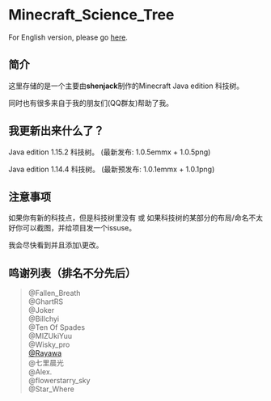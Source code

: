# Minecraft_Science_Tree

 For English version, please go [here](https://github.com/shenjackyuanjie/Minecraft_Science_Tree/blob/master/README.md).

## 简介

 这里存储的是一个主要由**shenjack**制作的Minecraft Java edition 科技树。

 同时也有很多来自于我的朋友们(QQ群友)帮助了我。
 
## 我更新出来什么了？
 
 Java edition 1.15.2 科技树。 (最新发布: 1.0.5emmx + 1.0.5png)

 Java edition 1.14.4 科技树。 (最新预发布: 1.0.1emmx + 1.0.1png)

## 注意事项

 如果你有新的科技点，但是科技树里没有 或 如果科技树的某部分的布局/命名不太好你可以截图，并给项目发一个issuse。

 我会尽快看到并且添加\更改。

## 鸣谢列表（排名不分先后）

> @Fallen_Breath  
> @GhartRS  
> @Joker  
> @Billchyi  
> @Ten Of Spades  
> @MIZUkiYuu  
> @Wisky_pro  
> [@Rayawa](https://github.com/Rayawa)  
> @七里晨光  
> @Alex.  
> @flowerstarry_sky  
> @Star_Where  
